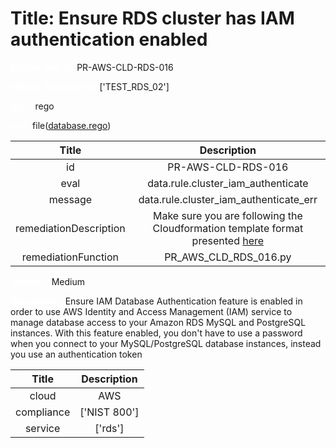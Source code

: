 



# Title: Ensure RDS cluster has IAM authentication enabled


***<font color="white">Master Test Id:</font>*** PR-AWS-CLD-RDS-016

***<font color="white">Master Snapshot Id:</font>*** ['TEST_RDS_02']

***<font color="white">type:</font>*** rego

***<font color="white">rule:</font>*** file([database.rego])  
  
  
  
  

|Title|Description|
| :---: | :---: |
|id|PR-AWS-CLD-RDS-016|
|eval|data.rule.cluster_iam_authenticate|
|message|data.rule.cluster_iam_authenticate_err|
|remediationDescription|Make sure you are following the Cloudformation template format presented <a href='https://docs.aws.amazon.com/AWSCloudFormation/latest/UserGuide/aws-resource-rds-dbcluster.html#cfn-rds-dbcluster-enableiamdatabaseauthentication' target='_blank'>here</a>|
|remediationFunction|PR_AWS_CLD_RDS_016.py|


***<font color="white">Severity:</font>*** Medium

***<font color="white">Description:</font>*** Ensure IAM Database Authentication feature is enabled in order to use AWS Identity and Access Management (IAM) service to manage database access to your Amazon RDS MySQL and PostgreSQL instances. With this feature enabled, you don't have to use a password when you connect to your MySQL/PostgreSQL database instances, instead you use an authentication token  
  
  

|Title|Description|
| :---: | :---: |
|cloud|AWS|
|compliance|['NIST 800']|
|service|['rds']|



[database.rego]: https://github.com/prancer-io/prancer-compliance-test/tree/master/aws/cloud/database.rego
